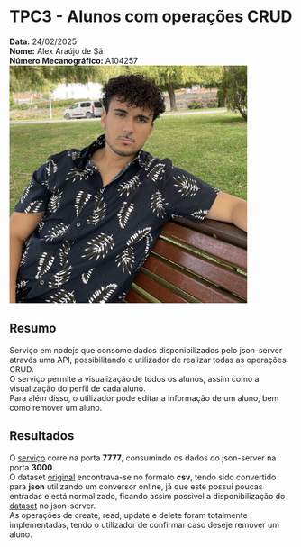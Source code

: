 # TPC3 - Alunos com operações CRUD  

**Data:** 24/02/2025  
**Nome:** Alex Araújo de Sá  
**Número Mecanográfico:** A104257  
![](./../Imagens/Avatar.png)

## Resumo

Serviço em nodejs que consome dados disponibilizados pelo json-server através uma API, possibilitando o utilizador de realizar todas as operações CRUD.  
O serviço permite a visualização de todos os alunos, assim como a visualização do perfil de cada aluno.  
Para além disso, o utilizador pode editar a informação de um aluno, bem como remover um aluno.  

## Resultados

O [serviço](./src/server.js) corre na porta **7777**, consumindo os dados do json-server na porta **3000**.  
O dataset [original](./dataset/alunos.csv) encontrava-se no formato **csv**, tendo sido convertido para **json** utilizando um conversor online,
já que este possui poucas entradas e está normalizado, ficando assim possivel a disponibilização do [dataset](./dataset/alunos.json) no json-server.     
As operações de create, read, update e delete foram totalmente implementadas, tendo o utilizador de confirmar caso deseje
remover um aluno.  